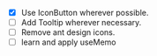 - [x] Use IconButton wherever possible.
- [ ] Add Tooltip wherever necessary.
- [ ] Remove ant design icons.
- [ ] learn and apply useMemo
